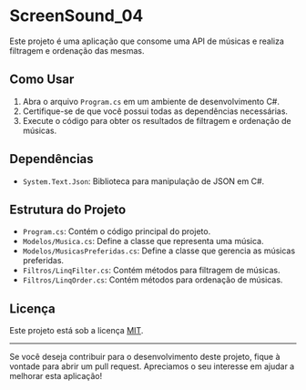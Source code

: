 # ScreenSound_04

Este projeto é uma aplicação que consome uma API de músicas e realiza filtragem e ordenação das mesmas. 

## Como Usar

1. Abra o arquivo `Program.cs` em um ambiente de desenvolvimento C#.
2. Certifique-se de que você possui todas as dependências necessárias.
3. Execute o código para obter os resultados de filtragem e ordenação de músicas.

## Dependências

- `System.Text.Json`: Biblioteca para manipulação de JSON em C#.

## Estrutura do Projeto

- `Program.cs`: Contém o código principal do projeto.
- `Modelos/Musica.cs`: Define a classe que representa uma música.
- `Modelos/MusicasPreferidas.cs`: Define a classe que gerencia as músicas preferidas.
- `Filtros/LinqFilter.cs`: Contém métodos para filtragem de músicas.
- `Filtros/LinqOrder.cs`: Contém métodos para ordenação de músicas.

## Licença

Este projeto está sob a licença [MIT](LICENSE).

---

Se você deseja contribuir para o desenvolvimento deste projeto, fique à vontade para abrir um pull request. Apreciamos o seu interesse em ajudar a melhorar esta aplicação!
